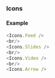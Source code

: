 ### Icons

#### Example
```js
<Icons.Feed />
<br/>
<Icons.Slides />
<br/>
<Icons.Video />
<br/>
<Icons.Arrow />
```
